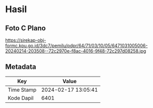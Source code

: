 # Hasil

## Foto C Plano

https://sirekap-obj-formc.kpu.go.id/3dc7/pemilu/pdpr/64/71/03/10/05/6471031005006-20240214-203508--72c2970e-f8ac-4016-9f48-72c297d08258.jpg


## Metadata

| Key        | Value               |
| ---------- | ------------------- |
| Time Stamp | 2024-02-17 13:05:41 |
| Kode Dapil | 6401                |



